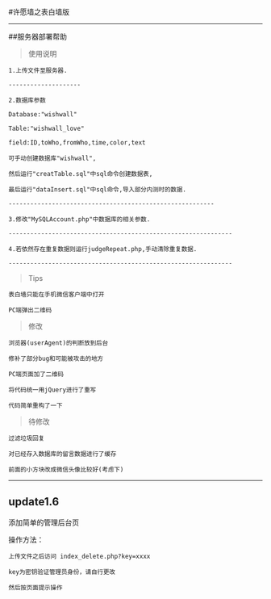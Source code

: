 #许愿墙之表白墙版



---

##服务器部署帮助



>使用说明



	1.上传文件至服务器.

	--------------------	

	2.数据库参数

	Database:"wishwall"

	Table:"wishwall_love"

	field:ID,toWho,fromWho,time,color,text

	可手动创建数据库"wishwall",

	然后运行"creatTable.sql"中sql命令创建数据表,

	最后运行"dataInsert.sql"中sql命令,导入部分内测时的数据.

	---------------------------------------------------------

	3.修改"MySQLAccount.php"中数据库的相关参数.

	--------------------------------------------------------------

	4.若依然存在重复数据则运行judgeRepeat.php,手动清除重复数据.

	--------------------------------------------------------------



>Tips

	

	表白墙只能在手机微信客户端中打开

	PC端弹出二维码



>修改

	

	浏览器(userAgent)的判断放到后台

	修补了部分bug和可能被攻击的地方

	PC端页面加了二维码

	将代码统一用jQuery进行了重写

	代码简单重构了一下

	

>待修改



	过滤垃圾回复

	对已经存入数据库的留言数据进行了缓存

	前面的小方块改成微信头像比较好(考虑下)

	

---


## update1.6

添加简单的管理后台页

操作方法：

	上传文件之后访问 index_delete.php?key=xxxx

	key为密钥验证管理员身份，请自行更改

	然后按页面提示操作




